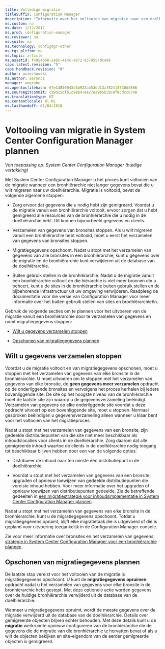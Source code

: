 ```yaml
---
title: Volledige migratie
titleSuffix: Configuration Manager
description: "Informatie over het voltooien van migratie naar een doelhiërarchie van System Center Configuration Manager nadat een bronhiërarchie niet meer gegevens is."
ms.custom: na
ms.date: 1/12/2017
ms.prod: configuration-manager
ms.reviewer: na
ms.suite: na
ms.technology: configmgr-other
ms.tgt_pltfrm: na
ms.topic: article
ms.assetid: f4854b50-2e8c-414c-a872-9579554dca98
caps.latest.revision: "5"
caps.handback.revision: "0"
author: aczechowski
ms.author: aaroncz
manager: angrobe
ms.openlocfilehash: 67e1d850043d5b922ab53dd13a782414730d5866
ms.sourcegitcommit: ca9d15dfb1c9eb47ee27ea9b5b39c9f8cdcc0748
ms.translationtype: MT
ms.contentlocale: nl-NL
ms.lasthandoff: 01/04/2018
---
```

# <a name="plan-to-complete-migration-in-system-center-configuration-manager"></a>Voltooiing van migratie in System Center Configuration Manager plannen

*Van toepassing op: System Center Configuration Manager (huidige vertakking)*

Met System Center Configuration Manager u het proces kunt voltooien van de migratie wanneer een bronhiërarchie niet langer gegevens bevat die u wilt migreren naar uw doelhiërarchie. Migratie is voltooid, bevat de volgende algemene stappen:  

-   Zorg ervoor dat gegevens die u nodig hebt zijn gemigreerd. Voordat u de migratie vanuit een bronhiërarchie voltooit, ervoor zorgen dat u hebt gemigreerd alle resources van de bronhiërarchie die u nodig in de doelhiërarchie hebt. Dit kunnen bijvoorbeeld gegevens en clients.  

-   Verzamelen van gegevens van bronsites stoppen. Als u wilt migreren vanuit een bronhiërarchie hebt voltooid, moet u eerst het verzamelen van gegevens van bronsites stoppen.  

-   Migratiegegevens opschoont. Nadat u stopt met het verzamelen van gegevens van alle bronsites in een bronhiërarchie, kunt u gegevens over de migratie en de bronhiërarchie kunt verwijderen uit de database van de doelhiërarchie.  

-   Buiten gebruik stellen in de bronhiërarchie. Nadat u de migratie vanuit een bronhiërarchie voltooit en die hiërarchie is niet meer bronnen die u beheert, kunt u de sites in de bronhiërarchie buiten gebruik stellen en de bijbehorende infrastructuur uit uw omgeving verwijderen. Raadpleeg de documentatie voor die versie van Configuration Manager voor meer informatie over het buiten gebruik stellen van sites en bronhiërarchieën.  

Gebruik de volgende secties om te plannen voor het uitvoeren van de migratie vanuit een bronhiërarchie door te verzamelen van gegevens en ruimt migratiegegevens stoppen:  

-   [Wilt u gegevens verzamelen stoppen](#Plan_to_Stop_Data_Gath)  

-   [Opschonen van migratiegegevens plannen](#Plan_to_clean_up)  

##  <a name="Plan_to_Stop_Data_Gath"></a>Wilt u gegevens verzamelen stoppen  
 Voordat u de migratie voltooit en van migratiegegevens opschonen, moet u stoppen met het verzamelen van gegevens van elke bronsite in de bronhiërarchie. U moet uitvoeren om te stoppen met het verzamelen van gegevens van elke bronsite, de **geen gegevens meer verzamelen** opdracht op de onderliggende bronsites en vervolgens het proces herhalen bij iedere bovenliggende site. De site op het hoogste niveau van de bronhiërarchie moet de laatste site zijn waarop u de gegevensverzameling beëindigt. Verzamelen van gegevens op elke onderliggende site voordat u deze opdracht uitvoert op een bovenliggende site, moet u stoppen. Normaal gesproken beëindigen u gegevensverzameling alleen wanneer u klaar bent voor het voltooien van het migratieproces.  

 Nadat u stopt met het verzamelen van gegevens van een bronsite, zijn gedeelde distributiepunten van die site niet meer beschikbaar als inhoudslocaties voor clients in de doelhiërarchie. Zorg daarom dat alle gemigreerde inhoud waartoe de clients in de doelhiërarchie nodig toegang tot beschikbaar blijven hebben door een van de volgende opties:  

-   Distribueer de inhoud naar ten minste één distributiepunt in de doelhiërarchie.  

-   Voordat u stopt met het verzamelen van gegevens van een bronsite, upgraden of opnieuw toewijzen van gedeelde distributiepunten die vereiste inhoud hebben. Voor meer informatie over het upgraden of opnieuw toewijzen van distributiepunten gedeelde, Zie de betreffende gedeelten in [een migratiestrategie voor inhoudsimplementatie in System Center Configuration Manager plannen](../../core/migration/planning-a-content-deployment-migration-strategy.md).  

Nadat u stopt met het verzamelen van gegevens van elke bronsite in de bronhiërarchie, kunt u de migratiegegevens opschoont. Totdat u migratiegegevens opruimt, blijft elke migratietaak die is uitgevoerd of die is gepland voor uitvoering toegankelijk in de Configuration Manager-console.  

Zie voor meer informatie over bronsites en het verzamelen van gegevens, [strategie in System Center Configuration Manager voor een bronhiërarchie plannen](../../core/migration/planning-a-source-hierarchy-strategy.md).  

##  <a name="Plan_to_clean_up"></a>Opschonen van migratiegegevens plannen  
 De laatste stap vereist voor het voltooien van de migratie is migratiegegevens opschoont. U kunt de **migratiegegevens opruimen** opdracht nadat u het verzamelen van gegevens voor elke bronsite in de bronhiërarchie hebt gestopt. Met deze optionele actie worden gegevens over de huidige bronhiërarchie verwijderd uit de database van de doelhiërarchie.  

 Wanneer u migratiegegevens opruimt, wordt de meeste gegevens over de migratie verwijderd uit de database van de doelhiërarchie. Details over gemigreerde objecten blijven echter behouden. Met deze details kunt u de **migratie** werkruimte opnieuw configureren van de bronhiërarchie die de gegevens die de migratie van die bronhiërarchie te hervatten bevat of als u wilt de objecten bekijken en site-eigendom van de eerder gemigreerde objecten is gemigreerd.  
